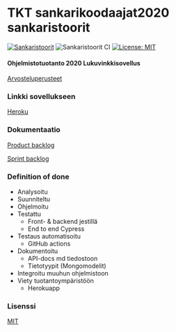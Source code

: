 # TKT sankarikoodaajat2020 sankaristoorit

[![Sankaristoorit](https://img.shields.io/endpoint?url=https://dashboard.cypress.io/badge/detailed/y82e1k/master&style=flat-square&logo=cypress)](https://dashboard.cypress.io/projects/y82e1k/runs)
![Sankaristoorit CI](https://github.com/tkt-sankarikoodaajat-2020/sankaristoorit/workflows/Sankaristoorit%20CI/badge.svg)
[![License: MIT](https://img.shields.io/badge/License-MIT-yellow.svg)](https://opensource.org/licenses/MIT)

#### Ohjelmistotuotanto 2020 Lukuvinkkisovellus

[Arvosteluperusteet](https://ohjelmistotuotanto-hy.github.io/miniprojektin_arvosteluperusteet/#ensimm%C3%A4isen-sprintin-arvosteluperusteet)

### Linkki sovellukseen

[Heroku](https://sankaristoorit-ui.herokuapp.com)

### Dokumentaatio

[Product backlog](https://github.com/orgs/tkt-sankarikoodaajat-2020/projects/1)

[Sprint backlog](https://docs.google.com/spreadsheets/d/1XHkVHsNIfFh-ZUfvJjNrcE5VKZ5A0BrEdDQVfQZq4Wc/edit#gid=1226522510)

### Definition of done

* Analysoitu
* Suunniteltu
* Ohjelmoitu
* Testattu
  * Front- & backend jestillä
  * End to end Cypress
* Testaus automatisoitu
  * GitHub actions
* Dokumentoitu
  * API-docs md tiedostoon
  * Tietotyypit (Mongomodelit)
* Integroitu muuhun ohjelmistoon
* Viety tuotantoympäristöön
  * Herokuapp

### Lisenssi

[MIT](https://github.com/tkt-sankarikoodaajat-2020/sankaristoorit/blob/master/LICENSE.md)
